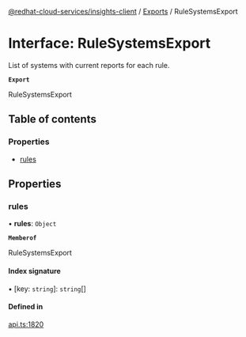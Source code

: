[@redhat-cloud-services/insights-client](../README.md) / [Exports](../modules.md) / RuleSystemsExport

# Interface: RuleSystemsExport

List of systems with current reports for each rule.

**`Export`**

RuleSystemsExport

## Table of contents

### Properties

- [rules](RuleSystemsExport.md#rules)

## Properties

### rules

• **rules**: `Object`

**`Memberof`**

RuleSystemsExport

#### Index signature

▪ [key: `string`]: `string`[]

#### Defined in

[api.ts:1820](https://github.com/RedHatInsights/javascript-clients/blob/main/packages/insights/api.ts#L1820)
